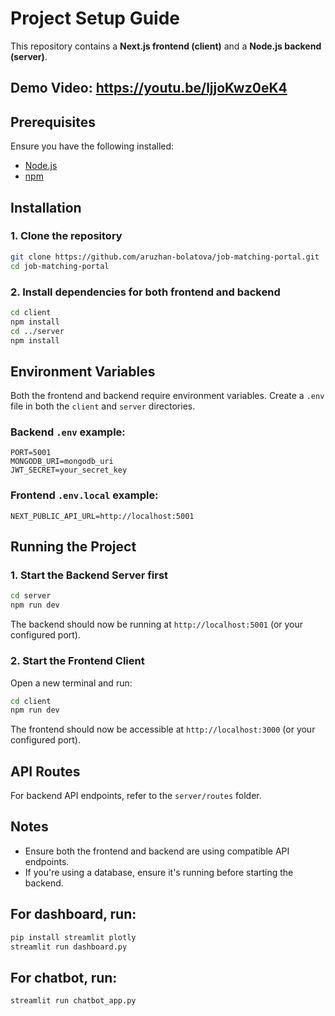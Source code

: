# Project Setup Guide

This repository contains a **Next.js frontend (client)** and a **Node.js backend (server)**.

## Demo Video: https://youtu.be/ljjoKwz0eK4 

## Prerequisites
Ensure you have the following installed:
- [Node.js](https://nodejs.org/)
- [npm](https://www.npmjs.com/)

## Installation

### 1. Clone the repository
```sh
git clone https://github.com/aruzhan-bolatova/job-matching-portal.git
cd job-matching-portal
```

### 2. Install dependencies for both frontend and backend
```sh
cd client
npm install  
cd ../server
npm install 
```

## Environment Variables

Both the frontend and backend require environment variables. Create a `.env` file in both the `client` and `server` directories.

### Backend `.env` example:
```env
PORT=5001
MONGODB_URI=mongodb_uri
JWT_SECRET=your_secret_key
```

### Frontend `.env.local` example:
```env
NEXT_PUBLIC_API_URL=http://localhost:5001
```


## Running the Project

### 1. Start the Backend Server first
```sh
cd server
npm run dev 
```

The backend should now be running at `http://localhost:5001` (or your configured port).

### 2. Start the Frontend Client
Open a new terminal and run:
```sh
cd client
npm run dev  
```

The frontend should now be accessible at `http://localhost:3000` (or your configured port).


## API Routes
For backend API endpoints, refer to the `server/routes` folder.

## Notes
- Ensure both the frontend and backend are using compatible API endpoints.
- If you're using a database, ensure it's running before starting the backend.


## For dashboard, run:
```sh
pip install streamlit plotly
streamlit run dashboard.py
```

## For chatbot, run:
```sh
streamlit run chatbot_app.py
```